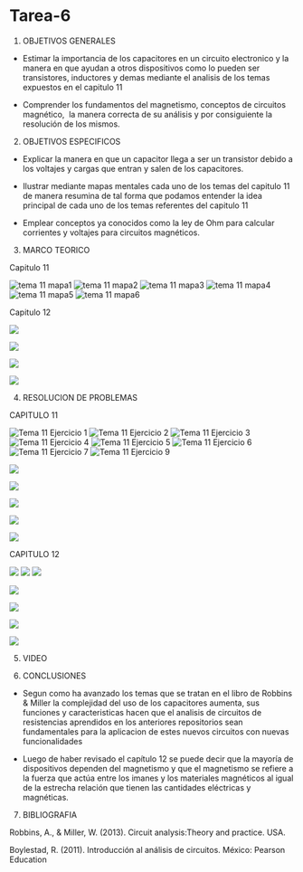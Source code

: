 # Tarea-6

1. OBJETIVOS GENERALES

- Estimar la importancia de los capacitores en un circuito electronico y la manera en que ayudan a otros dispositivos como lo pueden ser transistores, inductores y demas mediante el analisis de los temas expuestos en el capitulo 11

- Comprender los fundamentos del magnetismo, conceptos de circuitos magnético,  la manera correcta de su análisis y por consiguiente la resolución de los mismos. 

2. OBJETIVOS ESPECIFICOS

- Explicar la manera en que un capacitor llega a ser un transistor debido a los voltajes y cargas que entran y salen de los capacitores.

- Ilustrar mediante mapas mentales cada uno de los temas del capitulo 11 de manera resumina de tal forma que podamos entender la idea principal de cada uno de los temas referentes del capitulo 11

- Emplear conceptos ya conocidos como la ley de Ohm para calcular corrientes y voltajes para circuitos magnéticos.


3. MARCO TEORICO

Capitulo 11

![tema 11 mapa1](https://user-images.githubusercontent.com/84397282/127097923-61db904e-e75d-4043-9d16-fa2978959162.jpg)
![tema 11 mapa2](https://user-images.githubusercontent.com/84397282/127097925-278c5e29-883f-4e2f-9b0f-1eef2594d2ee.jpg)
![tema 11 mapa3](https://user-images.githubusercontent.com/84397282/127097926-5dec3262-56cd-4527-b1af-e23232fc03fe.jpg)
![tema 11 mapa4](https://user-images.githubusercontent.com/84397282/127097931-e8634c5c-d443-43ea-98c5-7f870a890392.jpg)
![tema 11 mapa5](https://user-images.githubusercontent.com/84397282/127097934-ddb0df6c-5cd7-4988-beb9-b5fcbe389d13.jpg)
![tema 11 mapa6](https://user-images.githubusercontent.com/84397282/127097935-5267c2a9-649d-4d8a-9be8-20840591a13a.jpg)



Capitulo 12


![](https://user-images.githubusercontent.com/84998005/127069818-b6ddc9f0-b3c9-4c17-a03f-de7ba068fb97.png)

![](https://user-images.githubusercontent.com/84998005/127069823-ccb27a82-6d12-4e7e-861f-d1f8fa495c88.png)

![](https://user-images.githubusercontent.com/84998013/127084251-b708190f-01f8-470c-95ad-f9e7459542c9.png)

![](https://user-images.githubusercontent.com/84998013/127084288-80e0b64f-55c3-4644-be99-9e2dcb42884c.png)

4. RESOLUCION DE PROBLEMAS

CAPITULO 11

![Tema 11 Ejercicio 1](https://user-images.githubusercontent.com/84397282/127098095-975f2b38-0129-413e-908a-959354315fac.jpg)
![Tema 11 Ejercicio 2](https://user-images.githubusercontent.com/84397282/127098097-4e9308ce-9f16-42b0-b902-fbad49742fe3.jpg)
![Tema 11 Ejercicio 3](https://user-images.githubusercontent.com/84397282/127098098-748daa20-2fef-4117-83f3-43f1c723274d.jpg)
![Tema 11 Ejercicio 4](https://user-images.githubusercontent.com/84397282/127098099-bfdad7a6-bf85-4914-ad29-f93dc06b6179.jpg)
![Tema 11 Ejercicio 5](https://user-images.githubusercontent.com/84397282/127098100-0ebd793f-1eab-40a1-8a31-61ccdcf79921.jpg)
![Tema 11 Ejercicio 6](https://user-images.githubusercontent.com/84397282/127098101-edde2294-3800-43ba-aeb4-8035a06aca2c.jpg)
![Tema 11 Ejercicio 7](https://user-images.githubusercontent.com/84397282/127098103-6e4c63b6-03f7-4e61-814c-6660dbd6b8a3.jpg)
![Tema 11 Ejercicio 9](https://user-images.githubusercontent.com/84397282/127098104-42502e4a-bfc8-4a87-a5dc-5f0c607976e0.jpg)


![](https://user-images.githubusercontent.com/84998013/127088118-3bae0bb9-1033-4b7a-bbfb-dc4ee875af49.png)

![](https://user-images.githubusercontent.com/84998013/127088223-4400c0fb-b3d1-48d7-89a8-1ba34d14ef5e.png)

![](https://user-images.githubusercontent.com/84998013/127088266-a769454b-6430-4c4a-bbc9-b7decdd89842.png)

![](https://user-images.githubusercontent.com/84998013/127088312-cb663907-8dab-453f-9355-cdbf421e2347.png)

![](https://user-images.githubusercontent.com/84998013/127088415-4659fd4b-cc13-4e5f-821f-afa2bcdbf93b.png)

CAPITULO 12

![](https://user-images.githubusercontent.com/84397282/127098250-8bcfbe87-2c0c-436c-9b30-64b565da9965.jpg)
![](https://user-images.githubusercontent.com/84397282/127098251-7520e65d-8b82-4ba3-86c6-1c77b1e7249d.jpg)
![](https://user-images.githubusercontent.com/84397282/127098253-8e3c1278-dcaf-4342-9163-85368191351e.jpg)

![](https://user-images.githubusercontent.com/84998013/127088527-c384cc8b-f52a-42a5-aa4f-ff2a47fdc8c4.png)

![](https://user-images.githubusercontent.com/84998013/127088692-198f080e-2325-4bcb-b467-be766f618cba.png)

![](https://user-images.githubusercontent.com/84998013/127088745-0ff880ae-5865-4bad-86d8-52dd5653faf7.png)

![](https://user-images.githubusercontent.com/84998013/127088800-0d2d7d81-51f0-4adc-b2a9-2ed5ab910d8b.png)

5. VIDEO

6. CONCLUSIONES

- Segun como ha avanzado los temas que se tratan en el libro de Robbins & Miller la complejidad del uso de los capacitores aumenta, sus funciones y caracteristicas hacen que el analisis de circuitos de resistencias aprendidos en los anteriores repositorios sean fundamentales para la aplicacion de estes nuevos circuitos con nuevas funcionalidades

- Luego de haber revisado el capítulo 12 se puede decir que la mayoría de dispositivos  dependen del magnetismo y que el magnetismo se refiere a la fuerza que actúa entre los imanes y los materiales magnéticos al igual de la estrecha relación que tienen las cantidades eléctricas y magnéticas.


7. BIBLIOGRAFIA

Robbins, A., & Miller, W. (2013). Circuit analysis:Theory and practice. USA.

Boylestad, R. (2011). Introducción al análisis de circuitos. México: Pearson Education

